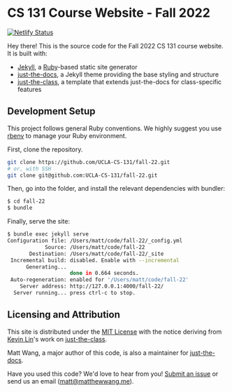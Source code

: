 # CS 131 Course Website - Fall 2022

[![Netlify Status](https://api.netlify.com/api/v1/badges/ba104626-f1a7-437c-b329-0ce1bc3be452/deploy-status)](https://app.netlify.com/sites/ucla-cs-131-f22/deploys)

Hey there! This is the source code for the Fall 2022 CS 131 course website. It is built with:

- [Jekyll](https://jekyllrb.com/), a [Ruby](https://www.ruby-lang.org/en/)-based static site generator
- [just-the-docs](https://just-the-docs.github.io/just-the-docs/), a Jekyll theme providing the base styling and structure
- [just-the-class](https://kevinl.info/just-the-class/), a template that extends just-the-docs for class-specific features

## Development Setup

This project follows general Ruby conventions. We highly suggest you use [rbenv](https://github.com/rbenv/rbenv) to manage your Ruby environment.

First, clone the repository.

```sh
git clone https://github.com/UCLA-CS-131/fall-22.git
# or, with SSH
git clone git@github.com:UCLA-CS-131/fall-22.git
```

Then, go into the folder, and install the relevant dependencies with bundler:

```sh
$ cd fall-22
$ bundle
```

Finally, serve the site:

```sh
$ bundle exec jekyll serve
Configuration file: /Users/matt/code/fall-22/_config.yml
            Source: /Users/matt/code/fall-22
       Destination: /Users/matt/code/fall-22/_site
 Incremental build: disabled. Enable with --incremental
      Generating...
                    done in 0.664 seconds.
 Auto-regeneration: enabled for '/Users/matt/code/fall-22'
    Server address: http://127.0.0.1:4000/fall-22/
  Server running... press ctrl-c to stop.
```

## Licensing and Attribution

This site is distributed under the [MIT License](https://github.com/UCLA-CS-131/fall-22/blob/main/LICENSE) with the notice deriving from [Kevin Lin](https://kevinl.info/)'s work on [just-the-class](https://kevinl.info/just-the-class/).

Matt Wang, a major author of this code, is also a maintainer for [just-the-docs](https://github.com/just-the-docs/just-the-docs).

Have you used this code? We'd love to hear from you! [Submit an issue](https://github.com/UCLA-CS-131/fall-22/issues) or send us an email ([matt@matthewwang.me](mailto:matt@matthewwang.me)).
